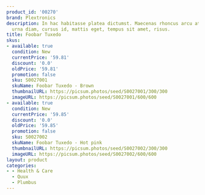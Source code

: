 ```yaml
---
product_id: '00270'
brand: Plextronics
description: In hac habitasse platea dictumst. Maecenas rhoncus arcu at arcu. Mauris
  urna diam, cursus id, mattis eget, tempus sit amet, risus.
title: Foobar Tuxedo
skus:
- available: true
  condition: New
  currentPrice: '59.81'
  discount: '0.0'
  oldPrice: '59.81'
  promotion: false
  sku: S0027001
  skuName: Foobar Tuxedo - Brown
  thumbnailURL: https://picsum.photos/seed/S0027001/300/300
  imageURL: https://picsum.photos/seed/S0027001/600/600
- available: true
  condition: New
  currentPrice: '59.85'
  discount: '0.0'
  oldPrice: '59.85'
  promotion: false
  sku: S0027002
  skuName: Foobar Tuxedo - Hot pink
  thumbnailURL: https://picsum.photos/seed/S0027002/300/300
  imageURL: https://picsum.photos/seed/S0027002/600/600
layout: product
categories:
- - Health & Care
  - Quux
  - Plumbus
---
```

